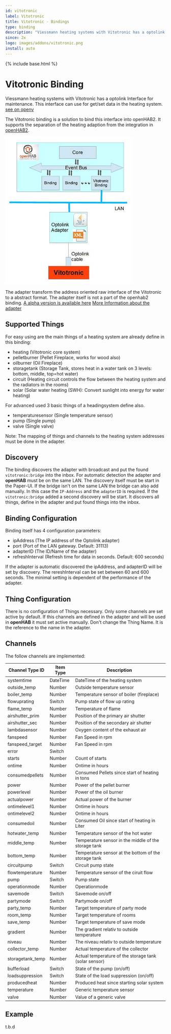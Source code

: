```yaml
---
id: vitotronic
label: Vitotronic
title: Vitotronic - Bindings
type: binding
description: "Viessmann heating systems with Vitotronic has a optolink Interface for maintenance."
since: 2x
logo: images/addons/vitotronic.png
install: auto
---
```


<!-- Attention authors: Do not edit directly. Please add your changes to the appropriate source repository -->

{% include base.html %}

# Vitotronic Binding

Viessmann heating systems with Vitotronic has a optolink Interface for maintenance.
This interface can use for get/set data in the heating system. [see on openv](http://openv.wikispaces.com)

The Vitotronic binding is a solution to bind this interface into openHAB2.
It supports the separation of the heating adaption from the integration in [openHAB2](http://www.openhab.org/).

![Architectur](doc/architecture_vitotronic.jpg)

The adapter transform the address oriented raw interface of the Vitotronic to a abstract format.
The adapter itself is not a part of the openhab2 binding.
[A alpha version is available here](https://github.com/steand/optolink)
[More Information about the adapter](https://github.com/steand/optolink/wiki)   

## Supported Things

For easy using are the main things of a heating system are already define in this binding:

*   heating (Vitotronic core system)
*   pelletburner (Pellet Fireplace, works for wood also)
*   oilburner (Oil Fireplace)
*   storagetank (Storage Tank, stores heat in a water tank on 3 levels: bottom, middle, top=hot water)
*   circuit (Heating circuit controls the flow between the heating system and the radiators in the rooms)
*   solar (Solar water heating (SWH): Convert sunlight into energy for water heating)

For advanced used 3 basic things of a headingsystem define also.

*   temperaturesensor (Single temperature sensor)
*   pump (Single pump)
*   valve (Single valve)

Note: The mapping of things and channels to the heating system addresses must be done in the adapter.

## Discovery

The binding discovers the adapter with broadcast and put the found `vitotronic:bridge` into the inbox. For automatic detection the adapter and **openHAB** must be on the same LAN. The discovery itself must be start in the Paper-UI.
If the bridge isn't on the same LAN the bridge can also add manually. In this case the `IP-Address` and the `adapterID` is required.
Íf the `vitotronic:bridge` added a second discovery will be start. It discovers all things, define in the adapter and put found things into the inbox.

## Binding Configuration

Binding itself has 4 configuration parameters:   

*   ipAddress (The IP address of the Optolink adapter)
*   port (Port of the LAN gateway. Default: 31113)
*   adapterID (The ID/Name of the adapter)
*   refreshInterval (Refresh time for data in seconds. Default: 600 seconds)

If the adapter is automatic discovered the ipAddress, and adapterID will be set by discovery.
The rereshInterval can be set between 60 and 600 seconds. The minimal setting is dependent of the performance of the adapter.



## Thing Configuration

There is no configuration of Things necessary. Only some channels are set active by default. If this channels are defined in the adapter and will be used in **openHAB**  it must set active manually.
Don't change the Thing Name. It is the reference to the name in the adapter.  

## Channels

The follow channels are implemented:   

| Channel Type ID  | Item Type | Description                                           |
|------------------|-----------|-------------------------------------------------------|
| systemtime       | DateTime  | DateTime of the heating system                        |
| outside_temp     | Number    | Outside temperature sensor                            |
| boiler_temp      | Number    | Temperature sensor of boiler (fireplace)              |
| flowuprating     | Switch    | Pump state of flow up rating                          |
| flame_temp       | Number    | Temperature of flame                                  |
| airshutter_prim  | Number    | Position of the primary air shutter                   |
| airshutter_sec   | Number    | Position of the secondary air shutter                 |
| lambdasensor     | Number    | Oxygen content of the exhaust air                     |
| fanspeed         | Number    | Fan Speed in rpm                                      |
| fanspeed_target  | Number    | Fan Speed in rpm                                      |
| error            | Switch    |                                                       |
| starts           | Number    | Count of starts                                       |
| ontime           | Number    | Ontime in hours                                       |
| consumedpellets  | Number    | Consumed Pellets since start of heating in tons       |
| power            | Number    | Power of the pellet burner                            |
| powerlevel       | Number    | Power of the oil burner                               |
| actualpower      | Number    | Actual power of the burner                            |
| ontimelevel1     | Number    | Ontime in hours                                       |
| ontimelevel2     | Number    | Ontime in hours                                       |
| consumedoil      | Number    | Consumed Oil since start of heating in Liter          |
| hotwater_temp    | Number    | Temperature sensor of the hot water                   |
| middle_temp      | Number    | Temperature sensor in the middle of the storage tank  |
| bottom_temp      | Number    | Temperature sensor at the bottom of the storage tank  |
| circuitpump      | Switch    | Circuit pump state                                    |
| flowtemperature  | Number    | Temperature sensor of the ciruit flow                 |
| pump             | Switch    | Pump state                                            |
| operationmode    | Number    | Operationmode                                         |
| savemode         | Switch    | Savemode on/off                                       |
| partymode        | Switch    | Partymode on/off                                      |
| party_temp       | Number    | Target temperature of party mode                      |
| room_temp        | Number    | Target temperature of rooms                           |
| save_temp        | Number    | Target temperature of save mode                       |
| gradient         | Number    | The gradient relativ to outside temperature           |
| niveau           | Number    | The niveau relativ to outside temperature             |
| collector_temp   | Number    | Actual temperature of the collector                   |
| storagetank_temp | Number    | Actual temperature of the storage tank (solar sensor) |
| bufferload       | Switch    | State of the pump (on/off)                            |
| loadsuppression  | Switch    | State of the load suppression (on/off)                |
| producedheat     | Number    | Produced heat since starting solar system             |
| temperature      | Number    | Generic temperature sensor                            |
| valve            | Number    | Value of a generic valve                              |

## Example

t.b.d
